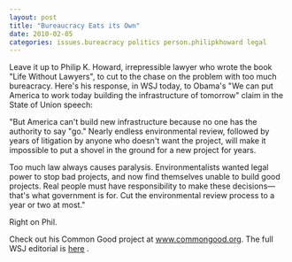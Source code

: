 ```yaml
---
layout: post
title: "Bureaucracy Eats its Own"
date: 2010-02-05
categories: issues.bureacracy politics person.philipkhoward legal
---
```


Leave it up to Philip K. Howard, irrepressible lawyer who wrote the book "Life
Without Lawyers", to cut to the chase on the problem with too much bureacracy. 
Here's his response, in WSJ today, to Obama's "We can put America to work today
building the infrastructure of tomorrow" claim in the State of Union speech:

"But America can't build new infrastructure because no one has the authority to
say "go." Nearly endless environmental review, followed by years of litigation
by anyone who doesn't want the project, will make it impossible to put a shovel
in the ground for a new project for years. 

Too much law always causes paralysis. Environmentalists wanted legal power to
stop bad projects, and now find themselves unable to build good projects. Real
people must have responsibility to make these decisions—that's what government
is for. Cut the environmental review process to a year or two at most."

Right on Phil. 

Check out his Common Good project at www.commongood.org. The full WSJ editorial
is 
[here](http://online.wsj.com/article/SB10001424052748704259304575043624084138794.html)
.